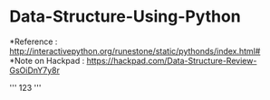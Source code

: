 # Data-Structure-Using-Python

*Reference : http://interactivepython.org/runestone/static/pythonds/index.html#
<br>
*Note on Hackpad : https://hackpad.com/Data-Structure-Review-GsOiDnY7y8r

'''
123
'''
